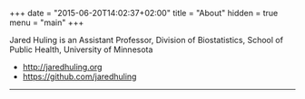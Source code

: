 +++
date = "2015-06-20T14:02:37+02:00"
title = "About"
hidden = true
menu = "main"
+++

Jared Huling is an Assistant Professor, Division of Biostatistics, School of Public Health, University of Minnesota

- <http://jaredhuling.org>
- <https://github.com/jaredhuling>

***

